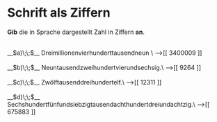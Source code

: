 <!--
version:  0.0.1

language: de

@style
main > *:not(:last-child) {
  margin-bottom: 3rem;
}

input {
    text-align: center;
}

.flex-container {
    display: flex;
    flex-wrap: wrap;
    align-items: stretch;
    gap: 20px;
}

.flex-child {
    flex: 1;
    min-width: 350px;
    margin-right: 20px;
}

@media (max-width: 400px) {
    .flex-child {
        flex: 100%;
        margin-right: 0;
    }
}
@end

formula: \carry   \textcolor{red}{\scriptsize #1}
formula: \digit   \rlap{\carry{#1}}\phantom{#2}#2
formula: \permil  \text{‰}

import: https://raw.githubusercontent.com/LiaTemplates/Tikz-Jax/main/README.md

script: https://cdn.jsdelivr.net/gh/LiaTemplates/Tikz-Jax@main/dist/index.js


tags: Vokabeln, Zahlenverständnis, sehr leicht, sehr niedrig, Angeben

comment: Eine Zahl in Worten, schreibe sie in Ziffern auf.

author: Martin Lommatzsch

-->




# Schrift als Ziffern

**Gib** die in Sprache dargestellt Zahl in Ziffern **an**.

<section class="flex-container">

<div class="flex-child">
<br>
__$a)\;\;$__ Dreimillionenvierhunderttausendneun  \
-->[[  3400009  ]]
<br>
</div>
<div class="flex-child">
<br>
__$b)\;\;$__ Neuntausendzweihundertvierundsechsig.\
-->[[    9264   ]]
<br>
</div>
<div class="flex-child">
<br>
__$c)\;\;$__ Zwölftausenddreihundertelf.\
-->[[   12311   ]]
<br>
</div>
<div class="flex-child">
<br>
__$d)\;\;$__ Sechshundertfünfundsiebzigtausendachthundertdreiundachtzig.\
-->[[   675883  ]]

</div>
</section>
<br>
<br>
<br>
<br>

